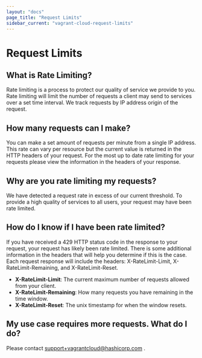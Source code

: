 ```yaml
---
layout: "docs"
page_title: "Request Limits"
sidebar_current: "vagrant-cloud-request-limits"
---
```


# Request Limits

## What is Rate Limiting?

Rate limiting is a process to protect our quality of service we provide to you. Rate limiting will limit the number of requests a client may send to services over a set time interval. We track requests by IP address origin of the request.

## How many requests can I make?

You can make a set amount of requests per minute from a single IP address. This rate can vary per resource but the current value is returned in the HTTP headers of your request.  For the most up to date rate limiting for your requests please view the information in the headers of your response.

## Why are you rate limiting my requests?

We have detected a request rate in excess of our current threshold. To provide a high quality of services to all users, your request may have been rate limited.

## How do I know if I have been rate limited?

If you have received a 429 HTTP status code in the response to your request, your request has likely been rate limited. There is some additional information in the headers that will help you determine if this is the case. Each request response will include the headers:  X-RateLimit-Limit, X-RateLimit-Remaining, and X-RateLimit-Reset.

- **X-RateLimit-Limit**: The current maximum number of requests allowed from your client.
- **X-RateLimit-Remaining**: How many requests you have remaining in the time window.
- **X-RateLimit-Reset**: The unix timestamp for when the window resets.

## My use case requires more requests.  What do I do?

Please contact
<a href="support+vagrantcloud@hashicorp.com">
support+vagrantcloud@hashicorp.com
</a>.
